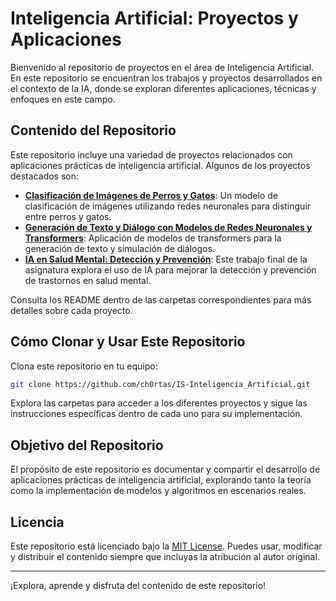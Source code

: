 # Inteligencia Artificial: Proyectos y Aplicaciones

Bienvenido al repositorio de proyectos en el área de Inteligencia Artificial. En este repositorio se encuentran los trabajos y proyectos desarrollados en el contexto de la IA, donde se exploran diferentes aplicaciones, técnicas y enfoques en este campo.

## Contenido del Repositorio

Este repositorio incluye una variedad de proyectos relacionados con aplicaciones prácticas de inteligencia artificial. Algunos de los proyectos destacados son:

- **[Clasificación de Imágenes de Perros y Gatos](https://github.com/ch0rtas/IS-Inteligencia_Artificial/tree/main/Clasificaci%C3%B3n_Imagenes_Perros_y_Gatos)**: Un modelo de clasificación de imágenes utilizando redes neuronales para distinguir entre perros y gatos.
- **[Generación de Texto y Diálogo con Modelos de Redes Neuronales y Transformers](https://github.com/ch0rtas/IS-Inteligencia_Artificial/tree/main/Generacion_Texto_Dialogo_Redes_Neuronales_Transformers)**: Aplicación de modelos de transformers para la generación de texto y simulación de diálogos.
- **[IA en Salud Mental: Detección y Prevención](https://github.com/ch0rtas/IS-Inteligencia_Artificial/tree/main/IA_Salud_Mental_Deteccion_Prevention)**: Este trabajo final de la asignatura explora el uso de IA para mejorar la detección y prevención de trastornos en salud mental.

Consulta los README dentro de las carpetas correspondientes para más detalles sobre cada proyecto.

## Cómo Clonar y Usar Este Repositorio

Clona este repositorio en tu equipo:

```bash
git clone https://github.com/ch0rtas/IS-Inteligencia_Artificial.git
```
Explora las carpetas para acceder a los diferentes proyectos y sigue las instrucciones específicas dentro de cada uno para su implementación.

## Objetivo del Repositorio
El propósito de este repositorio es documentar y compartir el desarrollo de aplicaciones prácticas de inteligencia artificial, explorando tanto la teoría como la implementación de modelos y algoritmos en escenarios reales.

## Licencia
Este repositorio está licenciado bajo la [MIT License](LICENSE). Puedes usar, modificar y distribuir el contenido siempre que incluyas la atribución al autor original.

---
¡Explora, aprende y disfruta del contenido de este repositorio!
